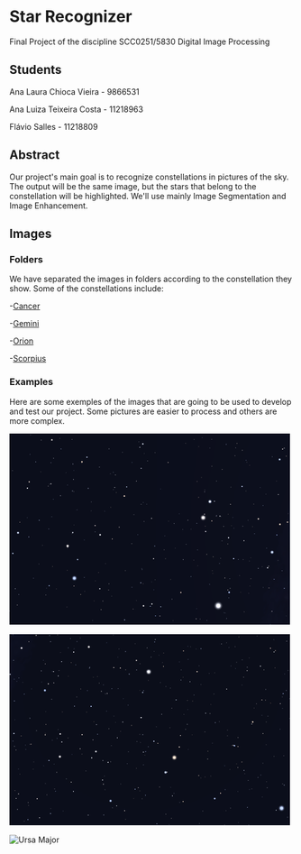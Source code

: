 # Star Recognizer
Final Project of the discipline SCC0251/5830 Digital Image Processing

## Students
Ana Laura Chioca Vieira - 9866531

Ana Luiza Teixeira Costa - 11218963

Flávio Salles - 11218809

## Abstract
Our project's main goal is to recognize constellations in pictures of the sky. The output will be the same image, but the stars that belong to the constellation will be highlighted. We'll use mainly Image Segmentation and Image Enhancement.

## Images

### Folders

We have separated the images in folders according to the constellation they show. Some of the constellations include:

-[Cancer](Images/Cancer) 

-[Gemini](Images/Gemini) 

-[Orion](Images/Orion)

-[Scorpius](Images/Scorpius) 


### Examples
Here are some exemples of the images that are going to be used to develop and test our project. Some pictures are easier to process and others are more complex.

![Cancer](Images/Cancer/con_CNC_001.png)



![Ursa Minor](Images/Ursa%20Minor/con_UMI_001.png)



![Ursa Major](Images/Ursa&20Major/the-big-dipper.jpg)




